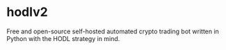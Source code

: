 # hodlv2
Free and open-source self-hosted automated crypto trading bot written in Python with the HODL strategy in mind.
